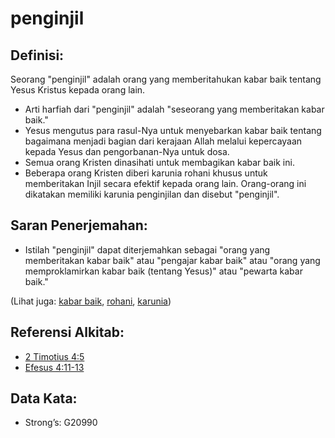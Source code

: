 # penginjil

## Definisi:

Seorang "penginjil" adalah orang yang memberitahukan kabar baik tentang Yesus Kristus kepada orang lain.

* Arti harfiah dari "penginjil" adalah "seseorang yang memberitakan kabar baik."
* Yesus mengutus para rasul-Nya untuk menyebarkan kabar baik tentang bagaimana menjadi bagian dari kerajaan Allah melalui kepercayaan kepada Yesus dan pengorbanan-Nya untuk dosa.
* Semua orang Kristen dinasihati untuk membagikan kabar baik ini.
* Beberapa orang Kristen diberi karunia rohani khusus untuk memberitakan Injil secara efektif kepada orang lain. Orang-orang ini dikatakan memiliki karunia penginjilan dan disebut "penginjil".

## Saran Penerjemahan:

* Istilah "penginjil" dapat diterjemahkan sebagai "orang yang memberitakan kabar baik" atau "pengajar kabar baik" atau "orang yang memproklamirkan kabar baik (tentang Yesus)" atau "pewarta kabar baik."

(Lihat juga: [kabar baik](../kt/goodnews.md), [rohani](../kt/spirit.md), [karunia](../kt/gift.md))

## Referensi Alkitab:

* [2 Timotius 4:5](rc://en/tn/help/2ti/04/05)
* [Efesus 4:11-13](rc://en/tn/help/eph/04/11)

## Data Kata:

* Strong’s: G20990
